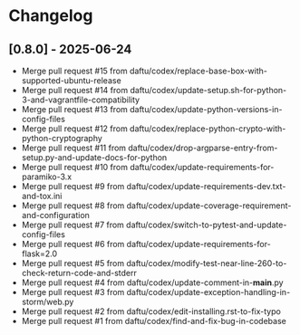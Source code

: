 # Changelog

## [0.8.0] - 2025-06-24
- Merge pull request #15 from daftu/codex/replace-base-box-with-supported-ubuntu-release
- Merge pull request #14 from daftu/codex/update-setup.sh-for-python-3-and-vagrantfile-compatibility
- Merge pull request #13 from daftu/codex/update-python-versions-in-config-files
- Merge pull request #12 from daftu/codex/replace-python-crypto-with-python-cryptography
- Merge pull request #11 from daftu/codex/drop-argparse-entry-from-setup.py-and-update-docs-for-python
- Merge pull request #10 from daftu/codex/update-requirements-for-paramiko-3.x
- Merge pull request #9 from daftu/codex/update-requirements-dev.txt-and-tox.ini
- Merge pull request #8 from daftu/codex/update-coverage-requirement-and-configuration
- Merge pull request #7 from daftu/codex/switch-to-pytest-and-update-config-files
- Merge pull request #6 from daftu/codex/update-requirements-for-flask=2.0
- Merge pull request #5 from daftu/codex/modify-test-near-line-260-to-check-return-code-and-stderr
- Merge pull request #4 from daftu/codex/update-comment-in-__main__.py
- Merge pull request #3 from daftu/codex/update-exception-handling-in-storm/web.py
- Merge pull request #2 from daftu/codex/edit-installing.rst-to-fix-typo
- Merge pull request #1 from daftu/codex/find-and-fix-bug-in-codebase
